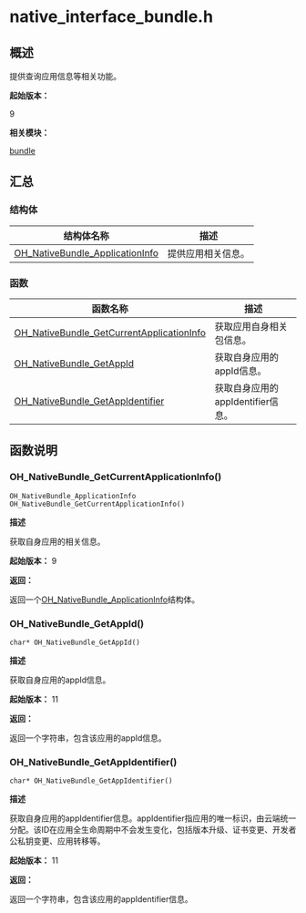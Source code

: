 # native_interface_bundle.h


## 概述

提供查询应用信息等相关功能。

**起始版本：**

9

**相关模块：**

[bundle](_bundle.md)


## 汇总


### 结构体

| 结构体名称 | 描述 |
| -------- | -------- |
| [OH_NativeBundle_ApplicationInfo](_o_h___native_bundle_application_info.md) | 提供应用相关信息。 |


### 函数

| 函数名称 | 描述 |
| -------- | -------- |
| [OH_NativeBundle_GetCurrentApplicationInfo](#oh_nativebundle_getcurrentapplicationinfo)| 获取应用自身相关包信息。 |
| [OH_NativeBundle_GetAppId](native__interface__bundle.md#oh_nativebundle_getappid) | 获取自身应用的appId信息。 |
| [OH_NativeBundle_GetAppIdentifier](native__interface__bundle.md#oh_nativebundle_getappidentifier) | 获取自身应用的appIdentifier信息。 |


## 函数说明


### OH_NativeBundle_GetCurrentApplicationInfo()

```
OH_NativeBundle_ApplicationInfo OH_NativeBundle_GetCurrentApplicationInfo()
```

**描述**

获取自身应用的相关信息。

**起始版本：** 9

**返回：**

返回一个[OH_NativeBundle_ApplicationInfo](_o_h___native_bundle_application_info.md)结构体。

### OH_NativeBundle_GetAppId()

```
char* OH_NativeBundle_GetAppId()
```

**描述**

获取自身应用的appId信息。

**起始版本：** 11

**返回：**

返回一个字符串，包含该应用的appId信息。

### OH_NativeBundle_GetAppIdentifier()

```
char* OH_NativeBundle_GetAppIdentifier()
```

**描述**

获取自身应用的appIdentifier信息。appIdentifier指应用的唯一标识，由云端统一分配。该ID在应用全生命周期中不会发生变化，包括版本升级、证书变更、开发者公私钥变更、应用转移等。

**起始版本：** 11

**返回：**

返回一个字符串，包含该应用的appIdentifier信息。